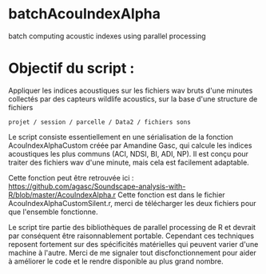 # batchAcouIndexAlpha
batch computing acoustic indexes using parallel processing

# Objectif du script : 
Appliquer les indices acoustiques sur les fichiers wav bruts d'une minutes collectés par des capteurs wildlife acoustics, sur la base d'une structure de fichiers

``` projet / session / parcelle / Data2 / fichiers sons ```

Le script consiste essentiellement en une sérialisation de la fonction AcouIndexAlphaCustom créée par Amandine Gasc, qui calcule les indices acoustiques les plus communs (ACI, NDSI, BI, ADI, NP).
Il est conçu pour traiter des fichiers wav d'une minute, mais cela est facilement adaptable.

Cette fonction peut être retrouvée ici : https://github.com/agasc/Soundscape-analysis-with-R/blob/master/AcouIndexAlpha.r
Cette fonction est dans le fichier AcouIndexAlphaCustomSilent.r, merci de télécharger les deux fichiers pour que l'ensemble fonctionne.

Le script tire partie des bibliothèques de parallel processing de R et devrait par conséquent être raisonnablement portable. Cependant ces techniques reposent fortement sur des spécificités matérielles qui peuvent varier d'une machine à l'autre. Merci de me signaler tout discfonctionnement pour aider à améliorer le code et le rendre disponible au plus grand nombre.


